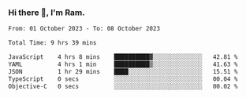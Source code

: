 ### Hi there 👋, I'm Ram.

<!--START_SECTION:waka-->

```txt
From: 01 October 2023 - To: 08 October 2023

Total Time: 9 hrs 39 mins

JavaScript    4 hrs 8 mins    ██████████▓░░░░░░░░░░░░░░   42.81 %
YAML          4 hrs 1 min     ██████████▒░░░░░░░░░░░░░░   41.63 %
JSON          1 hr 29 mins    ████░░░░░░░░░░░░░░░░░░░░░   15.51 %
TypeScript    0 secs          ░░░░░░░░░░░░░░░░░░░░░░░░░   00.04 %
Objective-C   0 secs          ░░░░░░░░░░░░░░░░░░░░░░░░░   00.02 %
```

<!--END_SECTION:waka-->
